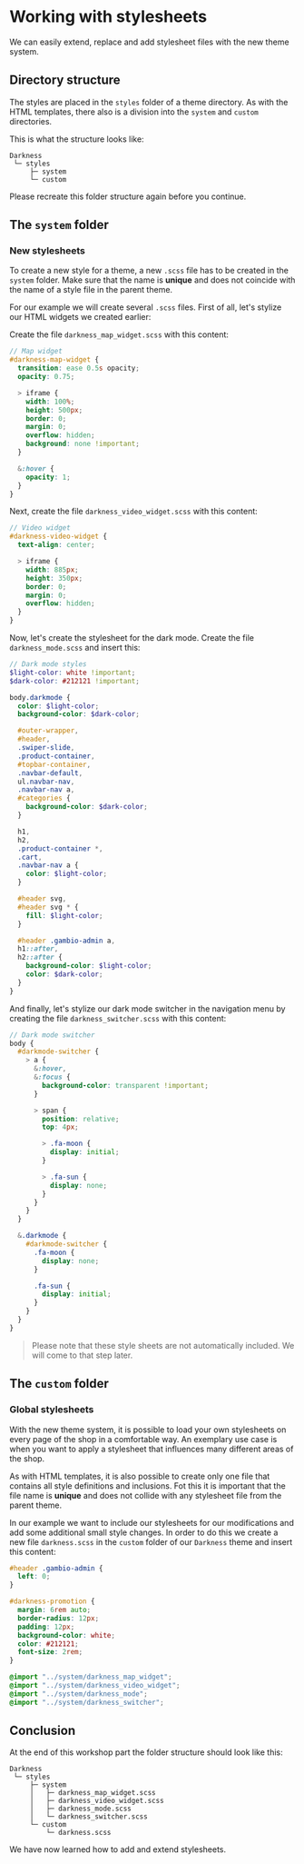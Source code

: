# Working with stylesheets

We can easily extend, replace and add stylesheet files with the new theme system.

## Directory structure

The styles are placed in the `styles` folder of a theme directory. As with the HTML templates, there also is a
division into the `system` and `custom` directories.

This is what the structure looks like:

```text
Darkness
 └─ styles
     ├─ system
     └─ custom
```

Please recreate this folder structure again before you continue.


## The `system` folder

### New stylesheets

To create a new style for a theme, a new `.scss` file has to be created in the `system` folder. Make sure that the
name is **unique** and does not coincide with the name of a style file in the parent theme.

For our example we will create several `.scss` files. First of all, let's stylize our HTML widgets we created earlier:

Create the file `darkness_map_widget.scss` with this content:

```scss
// Map widget
#darkness-map-widget {
  transition: ease 0.5s opacity;
  opacity: 0.75;

  > iframe {
    width: 100%;
    height: 500px;
    border: 0;
    margin: 0;
    overflow: hidden;
    background: none !important;
  }

  &:hover {
    opacity: 1;
  }
}
```

Next, create the file `darkness_video_widget.scss` with this content:

```scss
// Video widget
#darkness-video-widget {
  text-align: center;

  > iframe {
    width: 885px;
    height: 350px;
    border: 0;
    margin: 0;
    overflow: hidden;
  }
}
```

Now, let's create the stylesheet for the dark mode. Create the file `darkness_mode.scss` and insert this:

```scss
// Dark mode styles
$light-color: white !important;
$dark-color: #212121 !important;

body.darkmode {
  color: $light-color;
  background-color: $dark-color;

  #outer-wrapper,
  #header,
  .swiper-slide,
  .product-container,
  #topbar-container,
  .navbar-default,
  ul.navbar-nav,
  .navbar-nav a,
  #categories {
    background-color: $dark-color;
  }

  h1,
  h2,
  .product-container *,
  .cart,
  .navbar-nav a {
    color: $light-color;
  }

  #header svg,
  #header svg * {
    fill: $light-color;
  }

  #header .gambio-admin a,
  h1::after,
  h2::after {
    background-color: $light-color;
    color: $dark-color;
  }
}
```

And finally, let's stylize our dark mode switcher in the navigation menu by creating the file
`darkness_switcher.scss` with this content:

```scss
// Dark mode switcher
body {
  #darkmode-switcher {
    > a {
      &:hover,
      &:focus {
        background-color: transparent !important;
      }

      > span {
        position: relative;
        top: 4px;

        > .fa-moon {
          display: initial;
        }

        > .fa-sun {
          display: none;
        }
      }
    }
  }

  &.darkmode {
    #darkmode-switcher {
      .fa-moon {
        display: none;
      }

      .fa-sun {
        display: initial;
      }
    }
  }
}
```

> Please note that these style sheets are not automatically included. We will come to that step later.


## The `custom` folder

### Global stylesheets

With the new theme system, it is possible to load your own stylesheets on every page of the shop in a comfortable
way. An exemplary use case is when you want to apply a stylesheet that influences many different areas of the shop.

As with HTML templates, it is also possible to create only one file that contains all style definitions and
inclusions. Fot this it is important that the file name is **unique** and does not collide with any stylesheet
file from the parent theme.

In our example we want to include our stylesheets for our modifications and add some additional small style changes.
In order to do this we create a new file `darkness.scss` in the `custom` folder of our `Darkness` theme and insert
this content:

```scss
#header .gambio-admin {
  left: 0;
}

#darkness-promotion {
  margin: 6rem auto;
  border-radius: 12px;
  padding: 12px;
  background-color: white;
  color: #212121;
  font-size: 2rem;
}

@import "../system/darkness_map_widget";
@import "../system/darkness_video_widget";
@import "../system/darkness_mode";
@import "../system/darkness_switcher";
```


## Conclusion

At the end of this workshop part the folder structure should look like this:

```
Darkness
 └─ styles
     ├─ system
     │   ├─ darkness_map_widget.scss
     │   ├─ darkness_video_widget.scss
     │   ├─ darkness_mode.scss
     │   └─ darkness_switcher.scss
     └─ custom
         └─ darkness.scss
```

We have now learned how to add and extend stylesheets.
